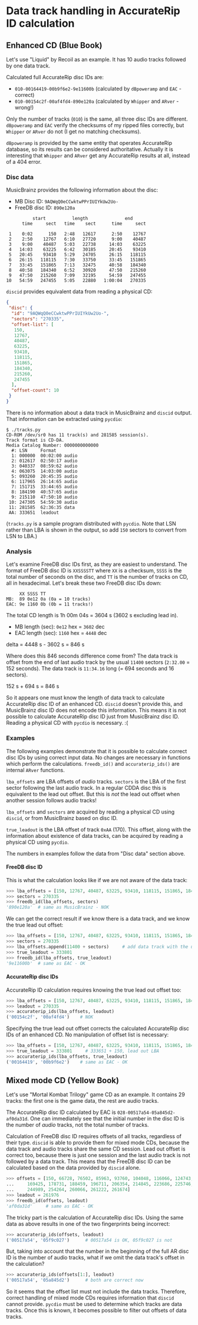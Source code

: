 # Data track handling in AccurateRip ID calculation

## Enhanced CD (Blue Book)

Let's use "Liquid" by Recoil as an example. It has 10 audio tracks followed by
one data track.

Calculated full AccurateRip disc IDs are:

* `010-00164419-00b9f6e2-9e11600b` (calculated by `dBpoweramp` and `EAC` - correct)
* `010-00154c2f-00af4fd4-890e120a` (calculated by `Whipper` and `ARver` - wrong!)

Only the number of tracks (`010`) is the same, all three disc IDs are different.
`dBpoweramp` and `EAC` verify the checksums of my ripped files correctly, but
`Whipper` or `ARver` do not (I get no matching checksums).

`dBpoweramp` is provided by the same entity that operates AccurateRip database,
so its results can be considered authoritative. Actually it is interesting that
`Whipper` and `ARver` get any AccurateRip results at all, instead of a 404 error.

### Disc data

MusicBrainz provides the following information about the disc:

* MB Disc ID: `9AQWqQ0eCCwktwPPrIUIYkUw2Uo-`
* FreeDB disc ID: `890e120a`

```text
          start          length              end
      time     sect   time    sect      time     sect

 1    0:02      150   2:48   12617      2:50    12767
 2    2:50    12767   6:10   27720      9:00    40487
 3    9:00    40487   5:03   22738     14:03    63225
 4   14:03    63225   6:42   30185     20:45    93410
 5   20:45    93410   5:29   24705     26:15   118115
 6   26:15   118115   7:30   33750     33:45   151865
 7   33:45   151865   7:13   32475     40:58   184340
 8   40:58   184340   6:52   30920     47:50   215260
 9   47:50   215260   7:09   32195     54:59   247455
10   54:59   247455   5:05   22880   1:00:04   270335
```

`discid` provides equivalent data from reading a physical CD:

```json
{
 "disc": {
  "id": "9AQWqQ0eCCwktwPPrIUIYkUw2Uo-",
  "sectors": "270335",
  "offset-list": [
   150,
   12767,
   40487,
   63225,
   93410,
   118115,
   151865,
   184340,
   215260,
   247455
  ],
  "offset-count": 10
 }
}
```

There is no information about a data track in MusicBrainz and `discid` output.
That information can be extracted using `pycdio`:

```text
$ ./tracks.py
CD-ROM /dev/sr0 has 11 track(s) and 281585 session(s).
Track format is CD-DA.
Media Catalog Number: 0000000000000
  #: LSN     Format
  1: 000000  00:02:00 audio
  2: 012617  02:50:17 audio
  3: 040337  08:59:62 audio
  4: 063075  14:03:00 audio
  5: 093260  20:45:35 audio
  6: 117965  26:14:65 audio
  7: 151715  33:44:65 audio
  8: 184190  40:57:65 audio
  9: 215110  47:50:10 audio
 10: 247305  54:59:30 audio
 11: 281585  62:36:35 data
 AA: 333651  leadout
```

(`tracks.py` is a sample program distributed with `pycdio`. Note that LSN
rather than LBA is shown in the output, so add `150` sectors to convert
from LSN to LBA.)

### Analysis

Let's examine FreeDB disc IDs first, as they are easiest to understand. The
format of FreeDB disc ID is `XXSSSSTT` where `XX` is a checksum, `SSSS` is the
total number of seconds on the disc, and `TT` is the number of tracks on CD,
all in hexadecimal. Let's break these two FreeDB disc IDs down:

```text
     XX SSSS TT
MB:  89 0e12 0a (0a = 10 tracks)
EAC: 9e 1160 0b (0b = 11 tracks!)
```

The total CD length is 1h 00m 04s = 3604 s (3602 s excluding lead in).

* MB length (sec): `0e12` hex = `3602` dec
* EAC length (sec): `1160` hex = `4448` dec

delta = 4448 s - 3602 s = 846 s

Where does this 846 seconds difference come from? The data track is offset
from the end of last audio track by the usual `11400` sectors (`2:32.00` = 152
seconds). The data track is `11:34.16` long (= 694 seconds and 16 sectors).

152 s + 694 s = 846 s

So it appears one must know the length of data track to calculate AccurateRip
disc ID of an enhanced CD. `discid` doesn't provide this, and MusicBrainz disc
ID does not encode this information. This means it is not possible to calculate
AccurateRip disc ID just from MusicBrainz disc ID. Reading a physical CD with
`pycdio` is necessary. :(

### Examples

The following examples demonstrate that it is possible to calculate correct disc
IDs by using correct input data. No changes are necessary in functions which
perform the calculations. `freedb_id()` and `accuraterip_ids()` are internal
`ARver` functions.

`lba_offsets` are LBA offsets of *audio* tracks. `sectors` is the LBA of the
first sector following the last audio track. In a regular CDDA disc this is
equivalent to the lead out offset. But this is *not* the lead out offset when
another session follows audio tracks!

`lba_offsets` and `sectors` are acquired by reading a physical CD using `discid`,
or from MusicBrainz based on disc ID.

`true_leadout` is the LBA offset of track `0xAA` (170). This offset, along with
the information about existence of data tracks, can be acquired by reading a
physical CD using `pycdio`.

The numbers in examples follow the data from "Disc data" section above.

#### FreeDB disc ID

This is what the calculation looks like if we are not aware of the data track:

```python
>>> lba_offsets = [150, 12767, 40487, 63225, 93410, 118115, 151865, 184340, 215260, 247455]
>>> sectors = 270335
>>> freedb_id(lba_offsets, sectors)
'890e120a'  # same as MusicBrainz - NOK
```

We can get the correct result if we know there is a data track, and we know the
true lead out offset:

```python
>>> lba_offsets = [150, 12767, 40487, 63225, 93410, 118115, 151865, 184340, 215260, 247455]
>>> sectors = 270335
>>> lba_offsets.append(11400 + sectors)     # add data track with the usual gap
>>> true_leadout = 333801
>>> freedb_id(lba_offsets, true_leadout)
'9e11600b'  # same as EAC - OK
```

#### AccurateRip disc IDs

AccurateRip ID calculation requires knowing the true lead out offset too:

```python
>>> lba_offsets = [150, 12767, 40487, 63225, 93410, 118115, 151865, 184340, 215260, 247455]
>>> leadout = 270335
>>> accuraterip_ids(lba_offsets, leadout)
('00154c2f', '00af4fd4')    # NOK
```

Specifying the true lead out offset corrects the calculated AccurateRip disc
IDs of an enhanced CD. No manipulation of offset list is necessary:

```python
>>> lba_offsets = [150, 12767, 40487, 63225, 93410, 118115, 151865, 184340, 215260, 247455]
>>> true_leadout = 333801     # 333651 + 150, lead out LBA
>>> accuraterip_ids(lba_offsets, true_leadout)
('00164419', '00b9f6e2')    # same as EAC - OK
```

## Mixed mode CD (Yellow Book)

Let's use "Mortal Kombat Trilogy" game CD as an example. It contains 29 tracks:
the first one is the game data, the rest are audio tracks.

The AccurateRip disc ID calculated by EAC is `028-00517a54-05a845d2-af0da31d`.
One can immediately see that the initial number in the disc ID is the number
of *audio* tracks, not the total number of tracks.

Calculation of FreeDB disc ID requires offsets of all tracks, regardless of
their type. `discid` is able to provide them for mixed mode CDs, because the
data track and audio tracks share the same CD session. Lead out offset is
correct too, because there is just one session and the last audio track is
not followed by a data track. This means that the FreeDB disc ID can be
calculated based on the data provided by `discid` alone.

```python
>>> offsets = [150, 66728, 76502, 85963, 93760, 104048, 116066, 124743, 134206, 142916, 151852, 160720,
...     169425, 178731, 188459, 196711, 206354, 214845, 223686, 225746, 226384, 232668, 239447, 239931,
...     244989, 254264, 260066, 261222, 261674]
>>> leadout = 261976
>>> freedb_id(offsets, leadout)
'af0da31d'     # same as EAC - OK
```

The tricky part is the calculation of AccurateRip disc IDs. Using the same data
as above results in one of the two fingerprints being incorrect:

```python
>>> accuraterip_ids(offsets, leadout)
('00517a54', '05f9c027')      # 00517a54 is OK, 05f9c027 is not
```

But, taking into account that the number in the beginning of the full AR disc
ID is the number of audio tracks, what if we omit the data track's offset in
the calculation?

```python
>>> accuraterip_ids(offsets[1:], leadout)
('00517a54', '05a845d2')      # both are correct now
```

So it seems that the offset list must not include the data tracks. Therefore,
correct handling of mixed mode CDs requires information that `discid` cannot
provide. `pycdio` must be used to determine which tracks are data tracks. Once
this is known, it becomes possible to filter out offsets of data tracks.
